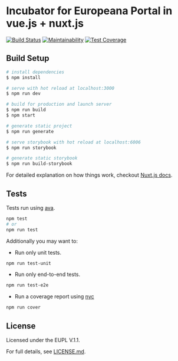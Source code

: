 # Incubator for Europeana Portal in vue.js + nuxt.js
 [![Build Status](https://travis-ci.com/europeana/incubator-portal-vue-nuxt.svg?branch=master)](https://travis-ci.com/europeana/incubator-portal-vue-nuxt) [![Maintainability](https://api.codeclimate.com/v1/badges/6d547010dcc180c40cf5/maintainability)](https://codeclimate.com/github/europeana/incubator-portal-vue-nuxt/maintainability) [![Test Coverage](https://api.codeclimate.com/v1/badges/6d547010dcc180c40cf5/test_coverage)](https://codeclimate.com/github/europeana/incubator-portal-vue-nuxt/test_coverage)
## Build Setup

``` bash
# install dependencies
$ npm install

# serve with hot reload at localhost:3000
$ npm run dev

# build for production and launch server
$ npm run build
$ npm start

# generate static project
$ npm run generate

# serve storybook with hot reload at localhost:6006
$ npm run storybook

# generate static storybook
$ npm run build-storybook

```

For detailed explanation on how things work, checkout [Nuxt.js docs](https://nuxtjs.org).

## Tests

Tests run using [ava](https://github.com/avajs/ava).

```bash
npm test
# or
npm run test
```
Additionally you may want to:
* Run only unit tests.
```bash
npm run test-unit
```
* Run only end-to-end tests.
```bash
npm run test-e2e
```
* Run a coverage report using [nyc](https://github.com/istanbuljs/nyc)
```bash
npm run cover
```

## License

Licensed under the EUPL V.1.1.

For full details, see [LICENSE.md](LICENSE.md).
